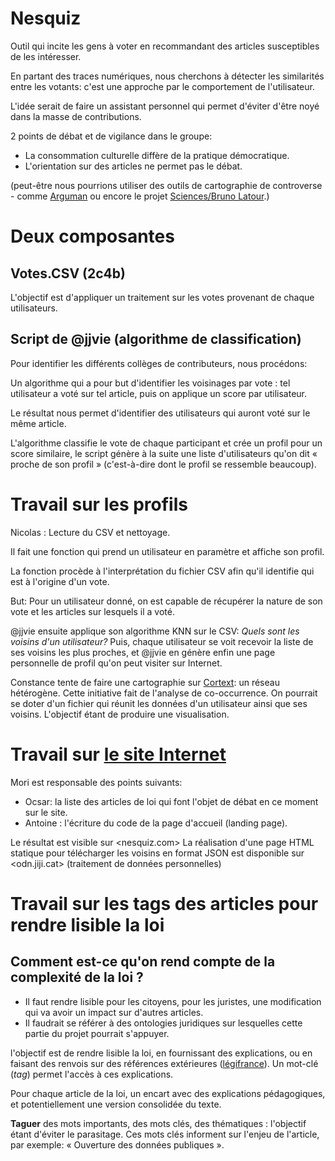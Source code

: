 # Nesquiz

Outil qui incite les gens à voter en recommandant des articles susceptibles de les intéresser.

En partant des traces numériques, nous cherchons à détecter les similarités entre les votants: c'est une approche par le comportement de l'utilisateur.

L'idée serait de faire un assistant personnel qui permet d'éviter d'être noyé dans la masse de contributions.

2 points de débat et de vigilance dans le groupe:

* La consommation culturelle diffère de la pratique démocratique.
* L'orientation sur des articles ne permet pas le débat.

(peut-être nous pourrions utiliser des outils de cartographie de controverse - comme [Arguman](http://en.arguman.org/)
ou encore le projet [Sciences/Bruno Latour](http://www.sciencespo.fr/edc/fr/blog/controverses-episode-i).)

# Deux composantes

## Votes.CSV (2c4b)
L'objectif est d'appliquer un traitement sur les votes provenant de chaque utilisateurs.

## Script de @jjvie (algorithme de classification)
Pour identifier les différents collèges de contributeurs, nous procédons:

Un algorithme qui a pour but d'identifier les voisinages par vote : tel utilisateur a voté sur tel article, puis on applique un score par utilisateur.

Le résultat nous permet d'identifier des utilisateurs qui auront voté sur le même article.

L'algorithme classifie le vote de chaque participant et crée un profil pour un score similaire, le script génère à la suite une liste d'utilisateurs qu'on dit « proche de son profil » (c'est-à-dire dont le profil se ressemble beaucoup).

# Travail sur les profils

Nicolas : Lecture du CSV et nettoyage.

Il fait une fonction qui prend un utilisateur en paramètre et affiche son profil.

La fonction procède à l'interprétation du fichier CSV afin qu'il identifie qui est à l'origine d'un vote.

But: Pour un utilisateur donné, on est capable de récupérer la nature de son vote et les articles sur lesquels il a voté.

@jjvie ensuite applique son algorithme KNN sur le CSV: *Quels sont les voisins d'un utilisateur?*
Puis, chaque utilisateur se voit recevoir la liste de ses voisins les plus proches, et @jjvie en génère enfin une page personnelle de profil qu'on peut visiter sur Internet.

Constance tente de faire une cartographie sur [Cortext](http://www.cortext.net/): un réseau hétérogène.
Cette initiative fait de l'analyse de co-occurrence. On pourrait se doter d'un fichier qui réunit les données d'un utilisateur ainsi que ses voisins.
L'objectif étant de produire une visualisation.

# Travail sur [le site Internet](http://www.nesquiz.com)

Mori est responsable des points suivants:

* Ocsar: la liste des articles de loi qui font l'objet de débat en ce moment sur le site.
* Antoine : l'écriture du code de la page d'accueil (landing page).

Le résultat est visible sur <nesquiz.com>
La réalisation d'une page HTML statique pour télécharger les voisins en format JSON est disponible sur <odn.jiji.cat> (traitement de données personnelles)

# Travail sur les tags des articles pour rendre lisible la loi

## Comment est-ce qu'on rend compte de la complexité de la loi ?

* Il faut rendre lisible pour les citoyens, pour les juristes, une modification qui va avoir un impact sur d'autres articles.
* Il faudrait se référer à des ontologies juridiques sur lesquelles cette partie du projet pourrait s'appuyer.

l'objectif est de rendre lisible la loi, en fournissant des explications, ou en faisant des renvois sur des références extérieures ([légifrance](http://www.legifrance.gouv.fr/)).
Un mot-clé (_tag_) permet l'accès à ces explications.

Pour chaque article de la loi, un encart avec des explications pédagogiques, et potentiellement une version consolidée du texte.

**Taguer** des mots importants, des mots clés, des thématiques : l'objectif étant d'éviter le parasitage.
Ces mots clés informent sur l'enjeu de l'article, par exemple: « Ouverture des données publiques ».
